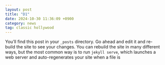 ```yaml
---
layout: post
title: "D1"
date: 2024-10-30 11:36:09 +0900
category: news
tag: classic hollywood
---
```


You’ll find this post in your `_posts` directory. Go ahead and edit it and re-build the site to see your changes. You can rebuild the site in many different ways, but the most common way is to run `jekyll serve`, which launches a web server and auto-regenerates your site when a file is
